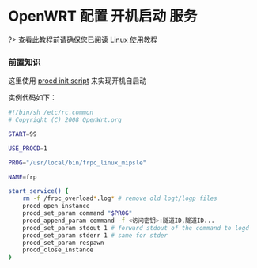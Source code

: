# OpenWRT 配置 开机启动 服务

?> 查看此教程前请确保您已阅读 [Linux 使用教程](/frpc/usage/linux)

### 前置知识

这里使用 [procd init script](https://openwrt.org/docs/guide-developer/procd-init-scripts) 来实现开机自启动


实例代码如下：

```bash
#!/bin/sh /etc/rc.common
# Copyright (C) 2008 OpenWrt.org

START=99

USE_PROCD=1

PROG="/usr/local/bin/frpc_linux_mipsle"

NAME=frp

start_service() {
    rm -f /frpc_overload*.log* # remove old logt/logp files
    procd_open_instance
    procd_set_param command "$PROG"
    procd_append_param command -f <访问密钥>:隧道ID,隧道ID...
    procd_set_param stdout 1 # forward stdout of the command to logd
    procd_set_param stderr 1 # same for stder
    procd_set_param respawn
    procd_close_instance
}
```